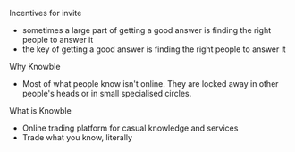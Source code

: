 Incentives for invite
- sometimes a large part of getting a good answer is finding the right people to answer it
- the key of getting a good answer is finding the right people to answer it

Why Knowble
- Most of what people know isn't online. They are locked away in other people's heads or in small specialised circles.

What is Knowble
- Online trading platform for casual knowledge and services
- Trade what you know, literally